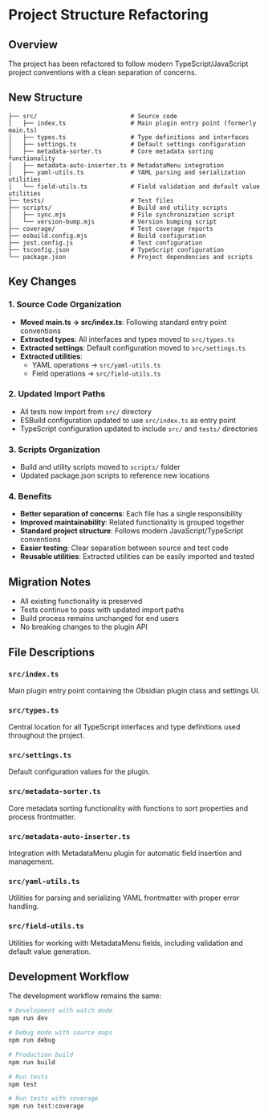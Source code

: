 # Project Structure Refactoring

## Overview

The project has been refactored to follow modern TypeScript/JavaScript project conventions with a clean separation of concerns.

## New Structure

```text
├── src/                          # Source code
│   ├── index.ts                  # Main plugin entry point (formerly main.ts)
│   ├── types.ts                  # Type definitions and interfaces
│   ├── settings.ts               # Default settings configuration
│   ├── metadata-sorter.ts        # Core metadata sorting functionality
│   ├── metadata-auto-inserter.ts # MetadataMenu integration
│   ├── yaml-utils.ts             # YAML parsing and serialization utilities
│   └── field-utils.ts            # Field validation and default value utilities
├── tests/                        # Test files
├── scripts/                      # Build and utility scripts
│   ├── sync.mjs                  # File synchronization script
│   └── version-bump.mjs          # Version bumping script
├── coverage/                     # Test coverage reports
├── esbuild.config.mjs            # Build configuration
├── jest.config.js                # Test configuration
├── tsconfig.json                 # TypeScript configuration
└── package.json                  # Project dependencies and scripts
```

## Key Changes

### 1. Source Code Organization

- **Moved main.ts → src/index.ts**: Following standard entry point conventions
- **Extracted types**: All interfaces and types moved to `src/types.ts`
- **Extracted settings**: Default configuration moved to `src/settings.ts`
- **Extracted utilities**: 
  - YAML operations → `src/yaml-utils.ts`
  - Field operations → `src/field-utils.ts`

### 2. Updated Import Paths

- All tests now import from `src/` directory
- ESBuild configuration updated to use `src/index.ts` as entry point
- TypeScript configuration updated to include `src/` and `tests/` directories

### 3. Scripts Organization

- Build and utility scripts moved to `scripts/` folder
- Updated package.json scripts to reference new locations

### 4. Benefits

- **Better separation of concerns**: Each file has a single responsibility
- **Improved maintainability**: Related functionality is grouped together
- **Standard project structure**: Follows modern JavaScript/TypeScript conventions
- **Easier testing**: Clear separation between source and test code
- **Reusable utilities**: Extracted utilities can be easily imported and tested

## Migration Notes

- All existing functionality is preserved
- Tests continue to pass with updated import paths
- Build process remains unchanged for end users
- No breaking changes to the plugin API

## File Descriptions

### `src/index.ts`

Main plugin entry point containing the Obsidian plugin class and settings UI.

### `src/types.ts`

Central location for all TypeScript interfaces and type definitions used throughout the project.

### `src/settings.ts`

Default configuration values for the plugin.

### `src/metadata-sorter.ts`

Core metadata sorting functionality with functions to sort properties and process frontmatter.

### `src/metadata-auto-inserter.ts`

Integration with MetadataMenu plugin for automatic field insertion and management.

### `src/yaml-utils.ts`

Utilities for parsing and serializing YAML frontmatter with proper error handling.

### `src/field-utils.ts`

Utilities for working with MetadataMenu fields, including validation and default value generation.

## Development Workflow

The development workflow remains the same:

```bash
# Development with watch mode
npm run dev

# Debug mode with source maps
npm run debug

# Production build
npm run build

# Run tests
npm test

# Run tests with coverage
npm run test:coverage
```
